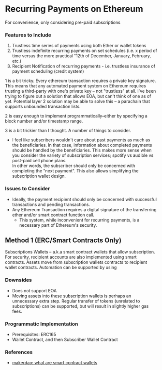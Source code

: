 # Recurring Payments on Ethereum
For convenience, only considering pre-paid subscriptions

### Features to Include
1. Trustless time series of payments using both Ether or wallet tokens
2. Trustless indefinite recurring payments on set schedules (i.e. x period of time versus the more practical "12th of December, January, February, etc.)
3. Recipient Notification of recurring payments - i.e. trustless insurance of payment scheduling (credit system)

1 is a bit tricky. Every ethereum transaction requires a private key signature. This means that any automated payment system on Ethereum requires trusting a third-party with one's private key &ndash; not "trustless" at all. I've been trying to figure out a solution that allows EOA, but can't think of one as of yet. Potential layer 2 solution may be able to solve this &ndash; a parachain that supports unbounded transaction lists.

2 is easy enough to implement programmatically&ndash;either by specifying a block number and/or timestamp range.

3 is a bit trickier than I thought. A number of things to consider.
- I feel like subscribers wouldn't care about past payments as much as the beneficiaries. In that case, information about completed payments should be handled by the beneficiaries. This makes more sense when you consider the variety of subscription services; spotify vs audible vs post-paid cell phone plans.
  <br>
  In other words, the subscriber should only be concerned with completing the "next payment". This also allows simplifying the subscription wallet design.

### Issues to Consider
* Ideally, the payment recipient should only be concerned with successful transactions and pending transactions.
* Any Ethereum Transaction requires a digital signature of the transferring ether and/or smart contract function call.
  * This system, while inconvenient for recurring payments, is a necessary part of Ethereum's security.

## Method 1 (ERC/Smart Contracts Only)

Subscriptions Wallets &ndash; a.k.a smart contract wallets that allow subscription. For security, recipient accounts are also implemented using smart contracts. Assets move from subscription wallets contracts to recipient wallet contracts. Automation can be supported by using

### Downsides
- Does not support EOA
- Moving assets into these subscription wallets is perhaps an unnecessary extra step. Regular transfer of tokens (unrelated to subscriptions) can be supported, but will result in slightly higher gas fees.

### Programmatic Implementation

* Prerequisites: ERC165
* Wallet Contract, and then Subscriber Wallet Contract

### References
- [makerdao: what are smart contract wallets](https://blog.makerdao.com/what-are-smart-contract-wallets-and-how-can-they-benefit-defi-users/)